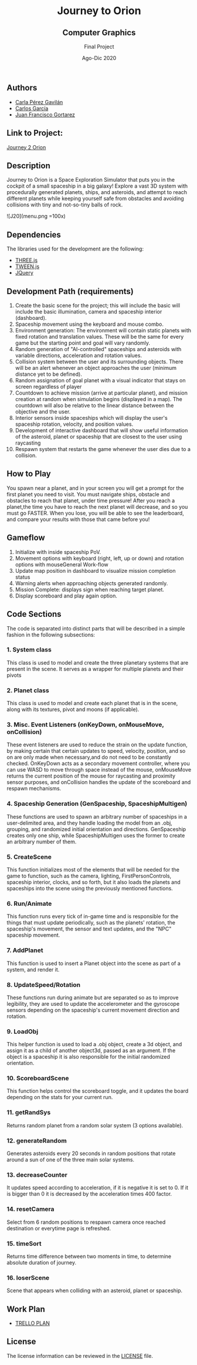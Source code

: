 <h1 align="center">Journey to Orion</h1>
<h2 align="center">Computer Graphics</h2>
<p align="center">Final Project</p>
<p align="center">Ago-Dic 2020</p><br>


## Authors
- [Carla Pérez Gavilán](https://github.com/CarlaPerezGavilan)
- [Carlos García](https://github.com/cxrlos)
- [Juan Francisco Gortarez](https://github.com/)

## Link to Project:
[Journey 2 Orion](http://journey2orion.ga/game/)

## Description
Journey to Orion is a Space Exploration Simulator that puts you in the cockpit of a small spaceship in a big galaxy! Explore a vast 3D system with procedurally generated planets, ships, and asteroids, and attempt to reach different planets while keeping yourself safe from obstacles and avoiding collisions with tiny and not-so-tiny balls of rock. 

![J20](menu.png =100x)

## Dependencies
The libraries used for the development are the following:
- [THREE.js](https://threejs.org/)
- [TWEEN.js](https://createjs.com/tweenjs)
- [JQuery](https://jquery.com/)

## Development Path (requirements)
1. Create the basic scene for the project; this will include the basic will include the basic illumination, camera and spaceship interior (dashboard).
2. Spaceship movement using the keyboard and mouse combo.
3. Environment generation: The environment will contain static planets with fixed rotation and translation values. These will be the same for every game but the starting point and goal will vary randomly.
4. Random generation of "AI-controlled" spaceships and asteroids with variable directions, acceleration and rotation values.
5. Collision system between the user and its surrounding objects. There will be an alert whenever an object approaches the user (minimum distance yet to be defined).
6. Random assignation of goal planet with a visual indicator that stays on screen regardless of player
7. Countdown to achieve mission (arrive at particular planet), and mission creation at random when simulation begins (displayed in a map). The countdown will also be relative to the linear distance between the objective and the user.
8. Interior sensors inside spaceships which will display the user's spaceship rotation, velocity, and position values.
9. Development of interactive dashboard that will show useful information of the asteroid, planet or spaceship that are closest to the user using raycasting
10. Respawn system that restarts the game whenever the user dies due to a collision.


## How to Play
You spawn near a planet, and in your screen you will get a prompt for the first planet you need to visit. You must navigate ships, obstacle and obstacles to reach that planet, under time pressure! After you reach a planet,the time you have to reach the next planet will decrease, and so you must go FASTER. When you lose, you will be able to see the leaderboard, and compare your results with those that came before you!

## Gameflow
1. Initialize with inside spaceship PoV. 
2. Movement options with keyboard (right, left, up or down) and rotation options with mouseGeneral Work-flow
3. Update map position in dashboard to visualize mission completion status
4. Warning alerts when approaching objects generated randomly. 
5. Mission Complete: displays sign when reaching target planet. 
6. Display scoreboard and play again option. 

## Code Sections

The code is separated into distinct parts that will be described in a simple fashion in the following subsections:

### 1. System class
This class is used to model and create the three planetary systems that are present in the scene. It serves as a wrapper for multiple planets and their pivots

### 2. Planet class
This class is used to model and create each planet that is in the scene, along with its textures, pivot and moons (if applicable). 

### 3. Misc. Event Listeners (onKeyDown, onMouseMove, onCollision)
These event listeners are used to reduce the strain on the update function, by making certain that certain updates to speed, velocity, position, and so on are only made when necessary,and do not need to be constantly checked. OnKeyDown acts as a secondary movement controller, where you can use WASD to move through space instead of the mouse, onMouseMove returns the current position of the mouse for raycasting and proximity sensor purposes, and onCollision handles the update of the scoreboard and respawn mechanisms. 

### 4. Spaceship Generation (GenSpaceship, SpaceshipMultigen)
These functions are used to spawn an arbitrary number of spaceships in a user-delimited area, and they handle loading the model from an .obj, grouping, and randomized initial orientation and directions. GenSpaceship creates only one ship, while SpaceshipMultigen uses the former to create an arbitrary number of them. 

### 5. CreateScene
This function initializes most of the elements that will be needed for the game to function, such as the camera, lighting, FirstPersonControls, spaceship interior, clocks, and so forth, but it also loads the planets and spaceships into the scene using the previously mentioned functions. 

### 6. Run/Animate
This function runs every tick of in-game time and is responsible for the things that must update periodically, such as the planets' rotation, the spaceship's movement, the sensor  and text updates, and the "NPC" spaceship movement. 

### 7. AddPlanet
This function is used to insert a Planet object into the scene as part of a system, and render it. 

### 8. UpdateSpeed/Rotation
These functions run during animate but are separated so as to improve legibility, they are used to update the accelerometer and the gyroscope sensors depending on the spaceship's current movement direction and rotation.

### 9. LoadObj
This helper function is used to load a .obj object, create a 3d object, and assign it as a child of another object3d, passed as an argument. If the object is a spaceship it is also responsible for the initial randomized orientation. 

### 10. ScoreboardScene
This function helps control the scoreboard toggle, and it updates the board depending on the stats for your current run. 

### 11. getRandSys 
Returns random planet from a random solar system (3 options available). 

### 12. generateRandom 
Generates asteroids every 20 seconds in random positions that rotate around a sun of one of the three main solar systems. 

### 13. decreaseCounter 
It updates speed according to acceleration, if it is negative it is set to 0. If it is bigger than 0 it is decreased by the acceleration times 400 factor. 

### 14. resetCamera 
Select from 6 random positions to respawn camera once reached destination or everytime page is refreshed. 

### 15. timeSort 
Returns time difference between two moments in time, to determine absolute duration of journey. 

### 16. loserScene
Scene that appears when colliding with an asteroid, planet or spaceship. 

## Work Plan
- [TRELLO PLAN](https://trello.com/b/zfwuQ9vi)    

## License
The license information can be reviewed in the [LICENSE](https://github.com/cxrlos/Journey_to_Orion/blob/master/LICENSE) file.
